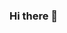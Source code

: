 ### Hi there 👋

<!--
Hello, I'm MEI! I'm learning to code on my own and creating my own website!


-->
